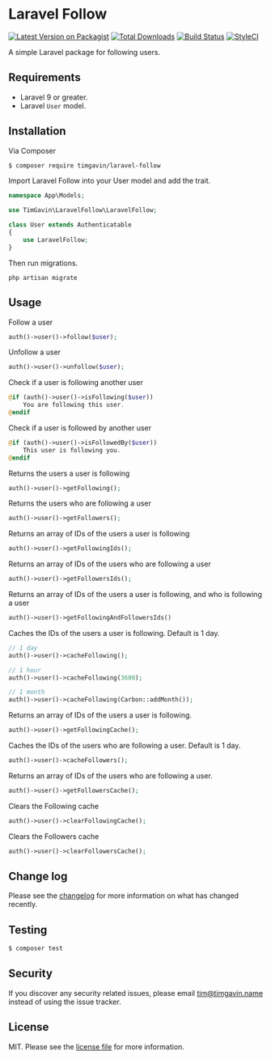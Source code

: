 # Laravel Follow

[![Latest Version on Packagist][ico-version]][link-packagist]
[![Total Downloads][ico-downloads]][link-downloads]
[![Build Status][ico-travis]][link-travis]
[![StyleCI][ico-styleci]][link-styleci]

A simple Laravel package for following users.

## Requirements
- Laravel 9 or greater.
- Laravel `User` model.

## Installation

Via Composer

``` bash
$ composer require timgavin/laravel-follow
```

Import Laravel Follow into your User model and add the trait.

```php
namespace App\Models;

use TimGavin\LaravelFollow\LaravelFollow;

class User extends Authenticatable
{
    use LaravelFollow;
}
```

Then run migrations.

```
php artisan migrate
```

## Usage

Follow a user
```php
auth()->user()->follow($user);
```

Unfollow a user
```php
auth()->user()->unfollow($user);
```

Check if a user is following another user
```php
@if (auth()->user()->isFollowing($user))
    You are following this user.
@endif
```

Check if a user is followed by another user
```php
@if (auth()->user()->isFollowedBy($user))
    This user is following you.
@endif
```

Returns the users a user is following
```php
auth()->user()->getFollowing();
```

Returns the users who are following a user
```php
auth()->user()->getFollowers();
```

Returns an array of IDs of the users a user is following
```php
auth()->user()->getFollowingIds();
```

Returns an array of IDs of the users who are following a user
```php
auth()->user()->getFollowersIds();
```

Returns an array of IDs of the users a user is following, and who is following a user
```php
auth()->user()->getFollowingAndFollowersIds()
```

Caches the IDs of the users a user is following. Default is 1 day.
```php
// 1 day
auth()->user()->cacheFollowing();

// 1 hour
auth()->user()->cacheFollowing(3600);

// 1 month
auth()->user()->cacheFollowing(Carbon::addMonth());
```

Returns an array of IDs of the users a user is following.
```php
auth()->user()->getFollowingCache();
```

Caches the IDs of the users who are following a user. Default is 1 day.
```php
auth()->user()->cacheFollowers();
```

Returns an array of IDs of the users who are following a user.
```php
auth()->user()->getFollowersCache();
```

Clears the Following cache
```php
auth()->user()->clearFollowingCache();
```

Clears the Followers cache
```php
auth()->user()->clearFollowersCache();
```

## Change log

Please see the [changelog](changelog.md) for more information on what has changed recently.

## Testing

``` bash
$ composer test
```

## Security

If you discover any security related issues, please email tim@timgavin.name instead of using the issue tracker.

## License

MIT. Please see the [license file](license.md) for more information.

[ico-version]: https://img.shields.io/packagist/v/timgavin/laravel-follow.svg?style=flat-square
[ico-downloads]: https://img.shields.io/packagist/dt/timgavin/laravel-follow.svg?style=flat-square
[ico-travis]: https://img.shields.io/travis/com/timgavin/laravel-follow?style=flat-square
[ico-styleci]: https://styleci.io/repos/545076824/shield

[link-packagist]: https://packagist.org/packages/timgavin/laravel-follow
[link-downloads]: https://packagist.org/packages/timgavin/laravel-follow
[link-travis]: https://travis-ci.org/timgavin/laravel-follow
[link-styleci]: https://styleci.io/repos/545076824
[link-author]: https://github.com/timgavin
[link-contributors]: ../../contributors
